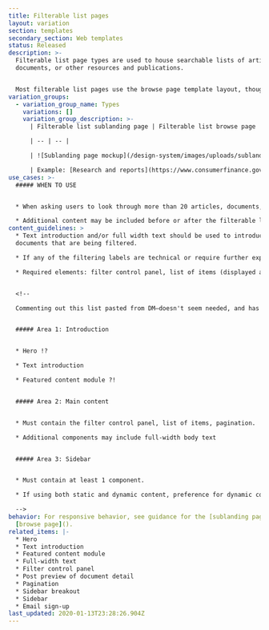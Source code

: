 ```yaml
---
title: Filterable list pages
layout: variation
section: templates
secondary_section: Web templates
status: Released
description: >-
  Filterable list page types are used to house searchable lists of articles,
  documents, or other resources and publications.


  Most filterable list pages use the browse page template layout, though in rare cases they can be housed on a sublanding page template layout. The filterable list itself is composed of post preview components that link to individual document detail pages.
variation_groups:
  - variation_group_name: Types
    variations: []
    variation_group_description: >-
      | Filterable list sublanding page | Filterable list browse page |

      | -- | -- | 

      | ![Sublanding page mockup](/design-system/images/uploads/sublanding_behavior_desktop-1.jpg) | ![Browse page mockup](/design-system/images/uploads/browse_behavior_desktop.jpg) | 

      | Example: [Research and reports](https://www.consumerfinance.gov/data-research/research-reports/) | Example: [Final rules](https://www.consumerfinance.gov/policy-compliance/rulemaking/final-rules/)
use_cases: >-
  ##### WHEN TO USE


  * When asking users to look through more than 20 articles, documents, or resources.

  * Additional content may be included before or after the filterable list, but it is not encouraged. The filterable list should be the focus of the page.
content_guidelines: >
  * Text introduction and/or full width text should be used to introduce the
  documents that are being filtered.

  * If any of the filtering labels are technical or require further explanation (such as categories), a full width text element can be placed above the filter control panel to provide further explanation.

  * Required elements: filter control panel, list of items (displayed as post preview items) and pagination. 


  <!--

  Commenting out this list pasted from DM—doesn't seem needed, and has some possibly outdated items 


  ##### Area 1: Introduction


  * Hero !? 

  * Text introduction

  * Featured content module ?!


  ##### Area 2: Main content


  * Must contain the filter control panel, list of items, pagination. 

  * Additional components may include full-width body text


  ##### Area 3: Sidebar


  * Must contain at least 1 component.

  * If using both static and dynamic content, preference for dynamic content to appear above static content.

  -->
behavior: For responsive behavior, see guidance for the [sublanding page]() and
  [browse page]().
related_items: |-
  * Hero
  * Text introduction
  * Featured content module
  * Full-width text
  * Filter control panel
  * Post preview of document detail
  * Pagination
  * Sidebar breakout
  * Sidebar
  * Email sign-up
last_updated: 2020-01-13T23:28:26.904Z
---
```

